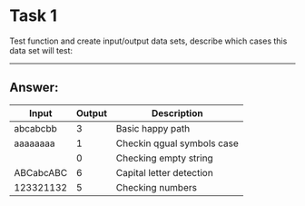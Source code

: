 # Task 1
Test function and create input/output data sets, describe which cases this data set will test:
___
## Answer:
|Input    |Output|Description               |
|---------|------|-----------               |
|abcabcbb |3     |Basic happy path          |
|aaaaaaaa |1     |Checkin qgual symbols case|
|         |0     |Checking empty string     |
|ABCabcABC|6     |Capital letter detection  |
|123321132|5     |Checking numbers          |


